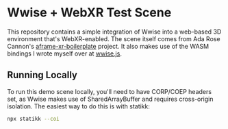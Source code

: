 # Wwise + WebXR Test Scene

This repository contains a simple integration of Wwise into a web-based 3D environment that's WebXR-enabled.
The scene itself comes from Ada Rose Cannon's [aframe-xr-boilerplate](https://github.com/AdaRoseCannon/aframe-xr-boilerplate) project.
It also makes use of the WASM bindings I wrote myself over at [wwise.js](https://github.com/msub2/wwise.js).

## Running Locally

To run this demo scene locally, you'll need to have CORP/COEP headers set, as Wwise makes use of SharedArrayBuffer and requires cross-origin isolation. The easiest way to do this is with statikk:

```sh
npx statikk --coi
```
